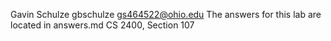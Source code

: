 Gavin Schulze gbschulze
gs464522@ohio.edu 
The answers for this lab are located in answers.md
CS 2400, Section 107
